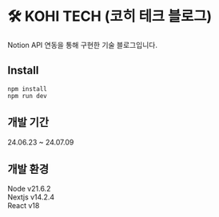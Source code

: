 # 🛠️ KOHI TECH (코히 테크 블로그)

Notion API 연동을 통해 구현한 기술 블로그입니다.

## Install

```
npm install
npm run dev
```

## 개발 기간

24.06.23 ~ 24.07.09

## 개발 환경

Node v21.6.2
<br/>
Nextjs v14.2.4
<br/>
React v18
